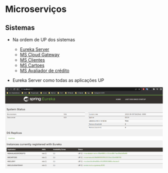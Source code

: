 # Microserviços

## Sistemas
- Na ordem de UP dos sistemas
    - [Eureka Server](http://localhost:8761/)
    - [MS Cloud Gateway](http://localhost:8080/)
    - [MS Clientes]()
    - [MS Cartoes]()
    - [MS Avaliador de crédito]()

- Eureka Server como todas as aplicações UP

![MS](./asserts/eureka_server.png)